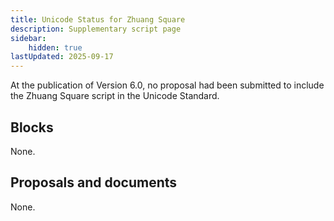 ```yaml
---
title: Unicode Status for Zhuang Square
description: Supplementary script page
sidebar:
    hidden: true
lastUpdated: 2025-09-17
---
```


At the publication of Version 6.0, no proposal had been submitted to include the Zhuang Square script in the Unicode Standard.

## Blocks

None.

## Proposals and documents

None.
